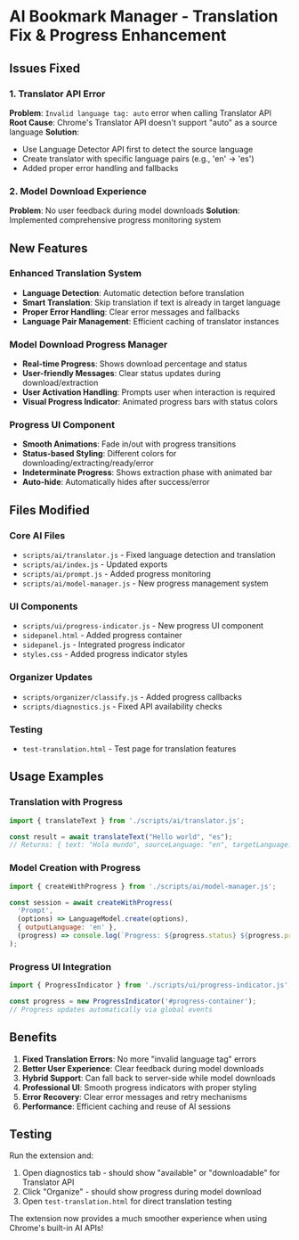 # AI Bookmark Manager - Translation Fix & Progress Enhancement

## Issues Fixed

### 1. Translator API Error
**Problem**: `Invalid language tag: auto` error when calling Translator API
**Root Cause**: Chrome's Translator API doesn't support "auto" as a source language
**Solution**: 
- Use Language Detector API first to detect the source language
- Create translator with specific language pairs (e.g., 'en' → 'es')
- Added proper error handling and fallbacks

### 2. Model Download Experience
**Problem**: No user feedback during model downloads
**Solution**: Implemented comprehensive progress monitoring system

## New Features

### Enhanced Translation System
- **Language Detection**: Automatic detection before translation
- **Smart Translation**: Skip translation if text is already in target language  
- **Proper Error Handling**: Clear error messages and fallbacks
- **Language Pair Management**: Efficient caching of translator instances

### Model Download Progress Manager
- **Real-time Progress**: Shows download percentage and status
- **User-friendly Messages**: Clear status updates during download/extraction
- **User Activation Handling**: Prompts user when interaction is required
- **Visual Progress Indicator**: Animated progress bars with status colors

### Progress UI Component
- **Smooth Animations**: Fade in/out with progress transitions
- **Status-based Styling**: Different colors for downloading/extracting/ready/error
- **Indeterminate Progress**: Shows extraction phase with animated bar
- **Auto-hide**: Automatically hides after success/error

## Files Modified

### Core AI Files
- `scripts/ai/translator.js` - Fixed language detection and translation
- `scripts/ai/index.js` - Updated exports
- `scripts/ai/prompt.js` - Added progress monitoring
- `scripts/ai/model-manager.js` - New progress management system

### UI Components  
- `scripts/ui/progress-indicator.js` - New progress UI component
- `sidepanel.html` - Added progress container
- `sidepanel.js` - Integrated progress indicator
- `styles.css` - Added progress indicator styles

### Organizer Updates
- `scripts/organizer/classify.js` - Added progress callbacks
- `scripts/diagnostics.js` - Fixed API availability checks

### Testing
- `test-translation.html` - Test page for translation features

## Usage Examples

### Translation with Progress
```javascript
import { translateText } from './scripts/ai/translator.js';

const result = await translateText("Hello world", "es");
// Returns: { text: "Hola mundo", sourceLanguage: "en", targetLanguage: "es", translated: true }
```

### Model Creation with Progress
```javascript
import { createWithProgress } from './scripts/ai/model-manager.js';

const session = await createWithProgress(
  'Prompt',
  (options) => LanguageModel.create(options),
  { outputLanguage: 'en' },
  (progress) => console.log(`Progress: ${progress.status} ${progress.progress * 100}%`)
);
```

### Progress UI Integration
```javascript
import { ProgressIndicator } from './scripts/ui/progress-indicator.js';

const progress = new ProgressIndicator('#progress-container');
// Progress updates automatically via global events
```

## Benefits

1. **Fixed Translation Errors**: No more "invalid language tag" errors
2. **Better User Experience**: Clear feedback during model downloads
3. **Hybrid Support**: Can fall back to server-side while model downloads
4. **Professional UI**: Smooth progress indicators with proper styling
5. **Error Recovery**: Clear error messages and retry mechanisms
6. **Performance**: Efficient caching and reuse of AI sessions

## Testing

Run the extension and:
1. Open diagnostics tab - should show "available" or "downloadable" for Translator API
2. Click "Organize" - should show progress during model download
3. Open `test-translation.html` for direct translation testing

The extension now provides a much smoother experience when using Chrome's built-in AI APIs!